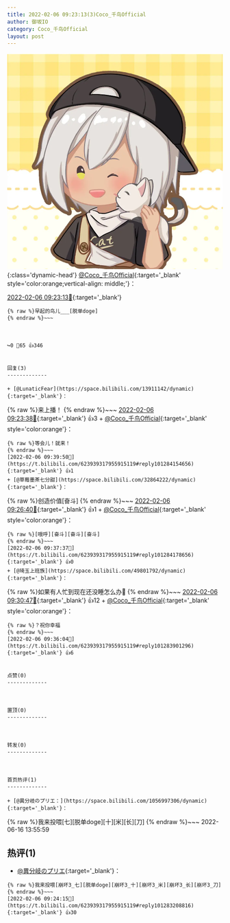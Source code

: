 ```yaml
---
title: 2022-02-06 09:23:13(3)Coco_千鸟Official
author: 御坂IO
category: Coco_千鸟Official
layout: post
---
```


![img](/images/85e485bc0dbd0cde4d15f24d7cffe9704618ad10.jpg){:class='dynamic-head'}
[@Coco_千鸟Official](https://space.bilibili.com/1891728206/dynamic){:target='_blank' style='color:orange;vertical-align: middle;'}：

[2022-02-06 09:23:13🔗](https://t.bilibili.com/623939317955915119){:target='_blank'}

~~~
{% raw %}早起的鸟儿___[脱单doge]
{% endraw %}~~~



↪️0 💬65 👍346


回复(3)
-------------

+ [@LunaticFear](https://space.bilibili.com/13911142/dynamic){:target='_blank'}：
~~~
{% raw %}来上播！
{% endraw %}~~~
[2022-02-06 09:23:38🔗](https://t.bilibili.com/623939317955915119#reply101283086928){:target='_blank'} 👍3
    + [@Coco_千鸟Official](https://space.bilibili.com/1891728206/dynamic){:target='_blank' style='color:orange'}：
~~~
{% raw %}等会儿！就来！
{% endraw %}~~~
[2022-02-06 09:39:50🔗](https://t.bilibili.com/623939317955915119#reply101284154656){:target='_blank'} 👍1
+ [@草莓墨茶七分甜](https://space.bilibili.com/32864222/dynamic){:target='_blank'}：
~~~
{% raw %}创造价值[奋斗]
{% endraw %}~~~
[2022-02-06 09:26:40🔗](https://t.bilibili.com/623939317955915119#reply101283316320){:target='_blank'} 👍1
    + [@Coco_千鸟Official](https://space.bilibili.com/1891728206/dynamic){:target='_blank' style='color:orange'}：
~~~
{% raw %}[哦呼][奋斗][奋斗][奋斗]
{% endraw %}~~~
[2022-02-06 09:37:37🔗](https://t.bilibili.com/623939317955915119#reply101284178656){:target='_blank'} 👍0
+ [@琦玉上班族](https://space.bilibili.com/49801792/dynamic){:target='_blank'}：
~~~
{% raw %}如果有人忙到现在还没睡怎么办🤕
{% endraw %}~~~
[2022-02-06 09:30:47🔗](https://t.bilibili.com/623939317955915119#reply101283571600){:target='_blank'} 👍12
    + [@Coco_千鸟Official](https://space.bilibili.com/1891728206/dynamic){:target='_blank' style='color:orange'}：
~~~
{% raw %}？祝你幸福
{% endraw %}~~~
[2022-02-06 09:36:04🔗](https://t.bilibili.com/623939317955915119#reply101283901296){:target='_blank'} 👍6


点赞(0)
-------------



置顶(0)
-------------



转发(0)
-------------



首页热评(1)
-------------

+ [@異分岐のプリエ：](https://space.bilibili.com/1056997306/dynamic){:target='_blank'}：
~~~
{% raw %}我来投喂[七][脱单doge][十][米][长][刀]
{% endraw %}~~~
2022-06-16 13:55:59


热评(1)
-------------

+ [@異分岐のプリエ](https://space.bilibili.com/1056997306/dynamic){:target='_blank'}：
~~~
{% raw %}我来投喂[崩坏3_七][脱单doge][崩坏3_十][崩坏3_米][崩坏3_长][崩坏3_刀]
{% endraw %}~~~
[2022-02-06 09:24:15🔗](https://t.bilibili.com/623939317955915119#reply101283208816){:target='_blank'} 👍30


